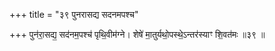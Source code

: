 +++
title = "३९ पुनरासद्य सदनमपश्च"

+++
पुन॑रा॒सद्य॒ सद॑नम॒पश्च॑ पृथि॒वीम॑ग्ने। शेषे॑ मा॒तुर्यथो॒पस्थे॒ऽन्तर॑स्याꣳ शि॒वत॑मः ॥३९ ॥